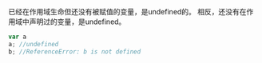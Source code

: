 已经在作用域生命但还没有被赋值的变量，是undefined的。
相反，还没有在作用域中声明过的变量，是undefined。

```js
var a 
a; //undefined
b; //ReferenceError: b is not defined
```
